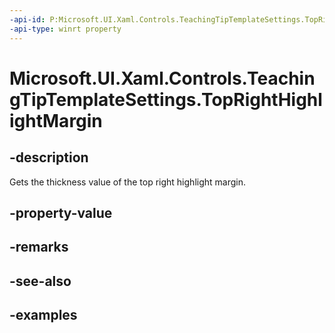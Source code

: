 ```yaml
---
-api-id: P:Microsoft.UI.Xaml.Controls.TeachingTipTemplateSettings.TopRightHighlightMargin
-api-type: winrt property
---
```


# Microsoft.UI.Xaml.Controls.TeachingTipTemplateSettings.TopRightHighlightMargin

<!--
public Windows.UI.Xaml.Thickness TopRightHighlightMargin { get; set; }
-->

## -description

Gets the thickness value of the top right highlight margin.

## -property-value

## -remarks

## -see-also

## -examples

